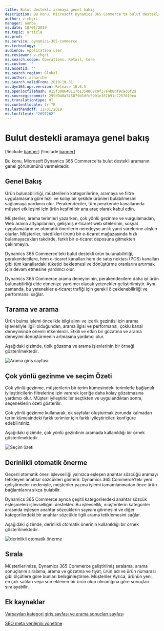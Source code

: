 ```yaml
---
title: Bulut destekli aramaya genel bakış
description: Bu konu, Microsoft Dynamics 365 Commerce'ta bulut destekli aramanın genel görünümünü vermektedir.
author: v-chgri
manager: annbe
ms.date: 10/01/2019
ms.topic: article
ms.prod: ''
ms.service: dynamics-365-commerce
ms.technology: ''
audience: Application user
ms.reviewer: v-chgri
ms.search.scope: Operations, Retail, Core
ms.custom: ''
ms.assetid: ''
ms.search.region: Global
ms.author: asharchw
ms.search.validFrom: 2019-10-31
ms.dyn365.ops.version: Release 10.0.5
ms.openlocfilehash: 015f308640117b1354868c9f37e4b8df9cac6f2a
ms.sourcegitcommit: 295d940a345879b3dfc5991e387b91c7257019ea
ms.translationtype: HT
ms.contentlocale: tr-TR
ms.lasthandoff: 11/01/2019
ms.locfileid: "2697262"
---
```

# <a name="cloud-powered-search-overview"></a>Bulut destekli aramaya genel bakış

[!include [banner](includes/preview-banner.md)]
[!include [banner](includes/banner.md)]

Bu konu, Microsoft Dynamics 365 Commerce'ta bulut destekli aramanın genel görünümünü vermektedir.

## <a name="overview"></a>Genel Bakış

Ürün bulunabilirliği, müşterilerin kategorilerine, aramaya ve filtre uygulamasına göre hızlı ve kolay bir şekilde ürünleri bulabilmesini sağlamaya yardımcı olur. Perakendeciler, tüm perakende kanallarında müşteri etkileşimi için ürün keşfini bir ana araç olarak kabul edin.

Müşteriler, arama terimleri yazarken, çok yönlü gezinme ve vurgulamadan, Web arama altyapılarının, gelişmiş e-ticaret web sitelerinin, sosyal uygulamaların ve otomatik önerilerin neredeyse anlık yanıt sürelerine alışkın olurlar. Müşteriler, istedikleri ürünü bir e-ticaret mağazasında hızlı bulamayacakları takdirde, farklı bir e-ticaret deposuna gitmekten çekinmeyin.

Dynamics 365 Commerce'teki bulut destekli ürün bulunabilirliği, perakendecilere, hem e-ticaret kanalları hem de satış noktası (POS) kanalları gibi tüm kanallardaki tüketici bekletmesi ve dönüştürme oranlarını artırmak için devam etmesine yardımcı olur.

Dynamics 365 Commerce arama deneyiminin, perakendecilere daha iyi ürün bulunabilirliği elde etmenize yardımcı olacak yetenekler geliştirilmiştir. Aynı zamanda, bu yetenekler e-ticaret trafiği için gerekli ölçeklenebilirliği ve performansı sağlar.

## <a name="browse-and-search"></a>Tarama ve arama

Ürün bulma işlemi öncelikle bilgi alımı ve içerik gezintisi için arama işlevleriyle ilgili olduğundan, arama ilgisi ve performansı, çoklu kanal deneyiminde önemli etkenlerdir. Etkili ve etkin bir gözatma ve arama deneyimi dönüştürmenin artmasına yardımcı olur.

Aşağıdaki çizimde, tipik gözatma ve arama işlevlerinin bir örneği gösterilmektedir.

![Arama giriş sayfası](./media/SearchLanding.png)

## <a name="faceted-navigation-and-choice-summary"></a>Çok yönlü gezinme ve seçim Özeti 

Çok yönlü gezinme, müşterilerin bir terim kümesindeki terimlerle bağlantılı iyileştiricilerin filtrelerine izin vererek içeriğe daha kolay gözatmasına yardımcı olur. Müşteri iyileştiriciler seçtikten ve uygulandıktan sonra, seçeneklerin özeti gösterilir. 

Çok yönlü gezinme kullanarak, ek sayfalar oluşturmak zorunda kalmadan terim kümesindeki farklı terimler için farklı iyileştiricileri konfigüre edebilirsiniz. 

Aşağıdaki çizimde, çok yönlü gezintinin aramada kullanıldığı bir örnek gösterilmektedir.

![Seçim özeti](./media/ChoiceSummary.png)

## <a name="immersive-autosuggest"></a>Derinlikli otomatik önerme

Geçerli otomatik öneri işlevselliği yalnızca eşleşen anahtar sözcüğü aramayı tetikleyen anahtar sözcükleri gösterir. Dynamics 365 Commerce'teki yeni geliştirmeler nedeniyle, müşteriler yazma işlemi tamamlanmadan önce ürün bağlantılarını sıkça bulabilir.

Dynamics 365 Commerce ayrıca çeşitli kategorilerdeki anahtar sözcük eşleşmeleri işlevselliğini destekler. Bu işlevsellik, müşterilerin kategoriler arasında eşleşen anahtar sözcüklerin sayısını görmesini ve diğer kategorilerdeki bir anahtar sözcükle ilgili arama tetiklemesini sağlar.

Aşağıdaki çizimde, derinlikli otomatik önerinin kullanıldığı bir örnek gösterilmektedir.

![derinlikli otomatik önerme](./media/ImmersiveAutoSuggestUX.png)

## <a name="sort"></a>Sırala

Müşterilerimize, Dynamics 365 Commerce geliştirilmiş sıralama; arama sonuçlarını sıralama, arama ve gözatma ve fiyat, ürün adı ve ürün numarası gibi ölçütlere göre bunları belirginleştirme. Müşteriler Ayrıca, ürünün yeni, en çok satılan veya son eklenen bir ürün olup olmadığına göre sonuçları sıralayabilir.

## <a name="additional-resources"></a>Ek kaynaklar

[Varsayılan kategori giriş sayfası ve arama sonuçları sayfası](category-search-page-overview.md)

[SEO meta verilerini yönetme](manage-seo-metadata.md)

